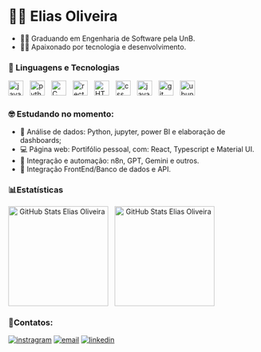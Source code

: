 # 🧑‍💻 Elias Oliveira

- 👨‍🎓 Graduando em Engenharia de Software pela UnB.
- 👨‍💻 Apaixonado por tecnologia e desenvolvimento.

### 🤖 Linguagens e Tecnologias

<img 
    align="left" 
    alt="java"
    title="java" 
    width="30px" 
    style="padding-right: 10px;" 
    src="https://cdn.jsdelivr.net/gh/devicons/devicon@latest/icons/java/java-original.svg" 
  />

  <img 
    align="left" 
    alt="python"
    title="python" 
    width="30px" 
    style="padding-right: 10px;" 
    src="https://cdn.jsdelivr.net/gh/devicons/devicon@latest/icons/python/python-original.svg" 
  />

  <img 
    align="left" 
    alt="C"
    title="C" 
    width="30px" 
    style="padding-right: 10px;" 
    src="https://cdn.jsdelivr.net/gh/devicons/devicon@latest/icons/c/c-original.svg"
  />          

  <img 
    align="left" 
    alt="rect"
    title="react" 
    width="30px" 
    style="padding-right: 10px;" 
    src="https://cdn.jsdelivr.net/gh/devicons/devicon@latest/icons/react/react-original.svg" 
  />        

  <img 
    align="left" 
    alt="HTML"
    title="HTML" 
    width="30px" 
    style="padding-right: 10px;" 
    src="https://cdn.jsdelivr.net/gh/devicons/devicon@latest/icons/html5/html5-original.svg"
  />

  <img 
    align="left" 
    alt="css"
    title="css" 
    width="30px" 
    style="padding-right: 10px;" 
    src="https://cdn.jsdelivr.net/gh/devicons/devicon@latest/icons/css3/css3-original.svg"
  />
          
  <img 
    align="left" 
    alt="javascript"
    title="javascript" 
    width="30px" 
    style="padding-right: 10px;" 
    src="https://cdn.jsdelivr.net/gh/devicons/devicon@latest/icons/javascript/javascript-original.svg"
  />          

  <img 
    align="left" 
    alt="git"
    title="git" 
    width="30px" 
    style="padding-right: 10px;" 
    src="https://cdn.jsdelivr.net/gh/devicons/devicon@latest/icons/git/git-original.svg"
  />
          

  <img 
    align="left" 
    alt="ubuntu"
    title="ubuntu" 
    width="30px" 
    style="padding-right: 10px;" 
    src="https://cdn.jsdelivr.net/gh/devicons/devicon@latest/icons/ubuntu/ubuntu-original.svg"
  /><br/><br/>

### 🤓 Estudando no momento:

  - 💾 Análise de dados: Python, jupyter, power BI e elaboração de dashboards;
  - 💻 Página web: Portifólio pessoal, com: React, Typescript e Material UI.
  - 🤖 Integração e automação: n8n, GPT, Gemini e outros.
  - 🍃 Integração FrontEnd/Banco de dados e API.


### 📊Estatísticas

<div align='center' width='100%'>

<img 
  align='left'
  alt="GitHub Stats Elias Oliveira" 
  height="200" 
  style="padding-right: 10px;" 
  src="https://github-readme-stats.vercel.app/api?username=EliasOliver21&show_icons=true&theme=tokyonight&include_all_commits=true&locale=pt-br" 
/>

<img 
    align='left'
    alt="GitHub Stats Elias Oliveira" 
    height="200" 
    src="https://github-readme-stats.vercel.app/api/top-langs/?username=EliasOliver21&theme=tokyonight&layout=compact&custom_title=Tecnologias&langs_count=9" 
/>
    
</div>

<br clear="all">

### 📱Contatos:

<div align='left' width= '100%'>
  <a href="https://www.instagram.com/elias_oliveir_bsb" target="_blank"><img src="https://img.shields.io/badge/-Instagram-%23E4405F?style=for-the-badge&logo=instagram&logoColor=white" alt='instragram'></a>
  <a href = "mailto:contato.eliasoliveiradapaz@gmail.com"> <img src="https://img.shields.io/badge/-Gmail-%23333?style=for-the-badge&logo=gmail&logoColor=white" target="_blank" alt='email'></a>
  <a href="https://www.linkedin.com/in/elias-oliveira-1609a3239/" target="_blank"><img src="https://img.shields.io/badge/-LinkedIn-%230077B5?style=for-the-badge&logo=linkedin&logoColor=white"  target="_blank" alt='linkedin'></a> 
<div/>
